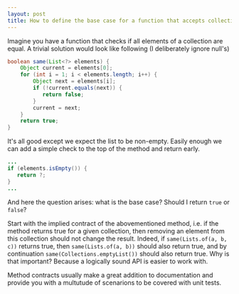 ```yaml
---
layout: post
title: How to define the base case for a function that accepts collections
---
```


Imagine you have a function that checks if all elements of a collection are equal. A trivial solution would look like following (I deliberately ignore null's)

```java
boolean same(List<?> elements) {
	Object current = elements[0];
	for (int i = 1; i < elements.length; i++) {
	    Object next = elements[i];
	    if (!current.equals(next)) {
	       return false;
	    }
	    current = next;
	}
	return true;
}
```

It's all good except we expect the list to be non-empty. Easily enough we can add a simple check to the top of the method and return early.

```java
...
if (elements.isEmpty()) {
   return ?;
}
...
```

And here the question arises: what is the base case? Should I return `true` or `false`?

Start with the implied contract of the abovementioned method, i.e. if the method returns true for a given collection, then removing an element from this collection should not change the result.
Indeed, if `same(Lists.of(a, b, c))` returns true, then `same(Lists.of(a, b))` should also return true, and by continuation `same(Collections.emptyList())` should also return true. Why is that important?
Because a logically sound API is easier to work with.

Method contracts usually make a great addition to documentation and provide you with a multutude of scenarions to be covered with unit tests.
